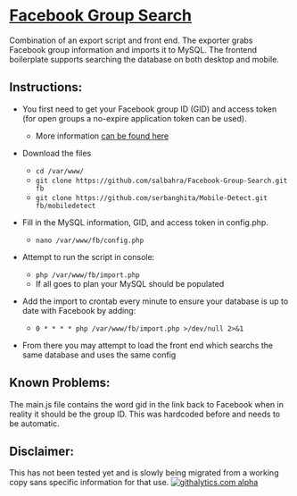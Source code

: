 [Facebook Group Search](http://salbahra.github.io/Facebook-Group-Search/)
=====================

Combination of an export script and front end. The exporter grabs Facebook group information and imports it to MySQL. The frontend boilerplate supports searching the database on both desktop and mobile.

Instructions:
-------------

+ You first need to get your Facebook group ID (GID) and access token (for open groups a no-expire application token can be used).
  + More information [can be found here](https://developers.facebook.com/docs/opengraph/howtos/publishing-with-app-token/)

+ Download the files
  + ```cd /var/www/```
  + ```git clone https://github.com/salbahra/Facebook-Group-Search.git fb```
  + ```git clone https://github.com/serbanghita/Mobile-Detect.git fb/mobiledetect```

+ Fill in the MySQL information, GID, and access token in config.php.
  + ```nano /var/www/fb/config.php```

+ Attempt to run the script in console:
  + ```php /var/www/fb/import.php```
  + If all goes to plan your MySQL should be populated

+ Add the import to crontab every minute to ensure your database is up to date with Facebook by adding:
  + ```0 * * * * php /var/www/fb/import.php >/dev/null 2>&1```

+ From there you may attempt to load the front end which searchs the same database and uses the same config

Known Problems:
---------------

The main.js file contains the word gid in the link back to Facebook when in reality it should be the group ID. This was hardcoded before and needs to be automatic.

Disclaimer:
-----------

This has not been tested yet and is slowly being migrated from a working copy sans specific information for that use.
[![githalytics.com alpha](https://cruel-carlota.pagodabox.com/e5cc4d27f7ebaa5a2d81276f31b2f9ae "githalytics.com")](http://githalytics.com/salbahra/Facebook-Group-Search)
